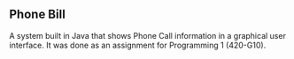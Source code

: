 ## Phone Bill
A system built in Java that shows Phone Call information in a graphical user interface. It was done as an assignment for Programming 1 (420-G10).
